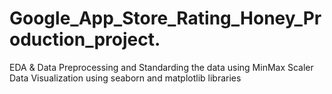 # Google_App_Store_Rating_Honey_Production_project.
EDA & Data Preprocessing and Standarding the data using MinMax Scaler Data Visualization using seaborn and matplotlib libraries
